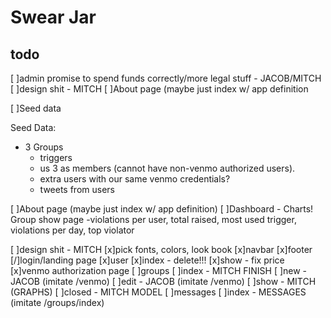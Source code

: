 # Swear Jar

## todo


[ ]admin promise to spend funds correctly/more legal stuff - JACOB/MITCH
  [ ]design shit - MITCH
[ ]About page (maybe just index w/ app definition

[ ]Seed data


Seed Data:

- 3 Groups
  - triggers
  - us 3 as members (cannot have non-venmo authorized users).
  - extra users with our same venmo credentials?
  - tweets from users

[ ]About page (maybe just index w/ app definition)
[ ]Dashboard - Charts! Group show page
 -violations per user, total raised, most used trigger, violations per day, top violator

[ ]design shit - MITCH
  [x]pick fonts, colors, look book
  [x]navbar
  [x]footer
  [/]login/landing page
  [x]user
    [x]index - delete!!!
    [x]show - fix price
    [x]venmo authorization page
  [ ]groups
    [ ]index - MITCH FINISH
    [ ]new - JACOB (imitate /venmo)
    [ ]edit - JACOB (imitate /venmo)
    [ ]show - MITCH (GRAPHS)
    [ ]closed - MITCH MODEL
  [ ]messages
    [ ]index - MESSAGES (imitate /groups/index)

